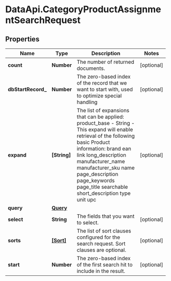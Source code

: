 # DataApi.CategoryProductAssignmentSearchRequest

## Properties
Name | Type | Description | Notes
------------ | ------------- | ------------- | -------------
**count** | **Number** | The number of returned documents. | [optional] 
**dbStartRecord_** | **Number** | The zero-based index of the record that we want to start with, used to optimize special handling | [optional] 
**expand** | **[String]** | The list of expansions that can be applied:    product_base - String - This expand will enable retrieval of the following basic Product information:       brand      ean       link    long_description       manufacturer_name       manufacturer_sku    name       page_description       page_keywords       page_title       searchable     short_description       type       unit       upc      | [optional] 
**query** | [**Query**](Query.md) |  | 
**select** | **String** | The fields that you want to select. | [optional] 
**sorts** | [**[Sort]**](Sort.md) | The list of sort clauses configured for the search request. Sort clauses are optional. | [optional] 
**start** | **Number** | The zero-based index of the first search hit to include in the result. | [optional] 
